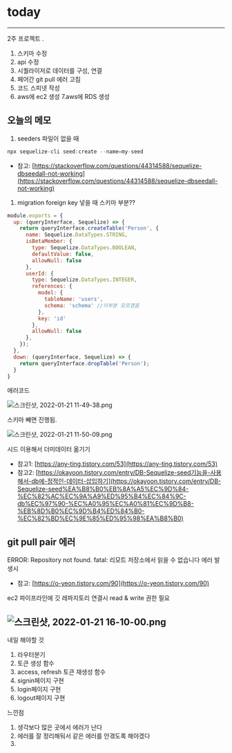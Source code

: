 # today

-----------------
2주 프로젝트 .
1. 스키마 수정
2. api 수정
3. 시퀄라이저로 데이터를 구성, 연결
4. 페어간 git pull 에러 고침
5. 코드 스피넷 작성
6. aws에 ec2 생성
7.aws에 RDS 생성

## 오늘의 메모

1. seeders 파일이 없을 때

```jsx
npx sequelize-cli seed:create --name=my-seed
```

- 참고: [https://stackoverflow.com/questions/44314588/sequelize-dbseedall-not-working](https://stackoverflow.com/questions/44314588/sequelize-dbseedall-not-working)
1. migration foreign key 넣을 때 스키마 부분??

```jsx
module.exports = {
  up: (queryInterface, Sequelize) => {
    return queryInterface.createTable('Person', {
      name: Sequelize.DataTypes.STRING,
      isBetaMember: {
        type: Sequelize.DataTypes.BOOLEAN,
        defaultValue: false,
        allowNull: false
      },
      userId: {
        type: Sequelize.DataTypes.INTEGER,
        references: {
          model: {
            tableName: 'users',
            schema: 'schema' //이부분 모르겠음
          },
          key: 'id'
        },
        allowNull: false
      },
    });
  },
  down: (queryInterface, Sequelize) => {
    return queryInterface.dropTable('Person');
  }
}
```

에러코드

![스크린샷, 2022-01-21 11-49-38.png](https://s3-us-west-2.amazonaws.com/secure.notion-static.com/341ce31d-7805-45ea-bbd4-90135c650c7a/스크린샷_2022-01-21_11-49-38.png)

스키마 빼면 진행됨.

![스크린샷, 2022-01-21 11-50-09.png](https://s3-us-west-2.amazonaws.com/secure.notion-static.com/971b6d80-697b-4338-8cc9-af748491438e/스크린샷_2022-01-21_11-50-09.png)

시드 이용해서 더미데이터 옮기기

- 참고1: [https://any-ting.tistory.com/53](https://any-ting.tistory.com/53)
- 참고2: [https://okayoon.tistory.com/entry/DB-Sequelize-seed기능을-사용해서-db에-정적인-데이터-삽입하기](https://okayoon.tistory.com/entry/DB-Sequelize-seed%EA%B8%B0%EB%8A%A5%EC%9D%84-%EC%82%AC%EC%9A%A9%ED%95%B4%EC%84%9C-db%EC%97%90-%EC%A0%95%EC%A0%81%EC%9D%B8-%EB%8D%B0%EC%9D%B4%ED%84%B0-%EC%82%BD%EC%9E%85%ED%95%98%EA%B8%B0)

## git pull pair 에러

ERROR: Repository not found.
fatal: 리모트 저장소에서 읽을 수 없습니다
에러 발생시

- 참고: [https://o-yeon.tistory.com/90](https://o-yeon.tistory.com/90)

ec2 파이프라인에 깃 레파지토리 연결시 read & write 권한 필요

![스크린샷, 2022-01-21 16-10-00.png](https://s3-us-west-2.amazonaws.com/secure.notion-static.com/c71d3935-3d5f-472a-a957-95fff698ba42/스크린샷_2022-01-21_16-10-00.png)
---

내일 해야할 것
1. 라우터분기
2. 토큰 생성 함수
3. access, refresh 토큰 재생성 함수
4. signin페이지 구현
5. login페이지 구현
6. logout페이지 구현

느낀점
1. 생각보다 많은 곳에서 에러가 난다
2. 에러를 잘 정리해둬서 같은 에러를 안겪도록 해야겠다
3. 
